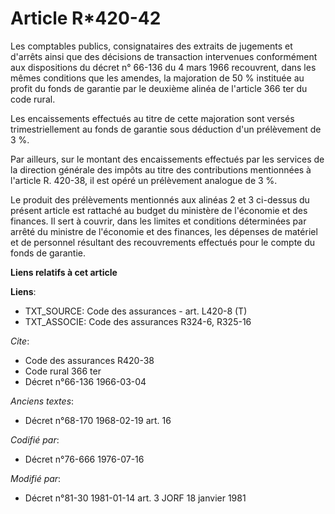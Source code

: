 # Article R*420-42

Les comptables publics, consignataires des extraits de jugements et d'arrêts ainsi que des décisions de transaction
intervenues conformément aux dispositions du décret n° 66-136 du 4 mars 1966 recouvrent, dans les mêmes conditions que les
amendes, la majoration de 50 % instituée au profit du fonds de garantie par le deuxième alinéa de l'article 366 ter du code
rural.

Les encaissements effectués au titre de cette majoration sont versés trimestriellement au fonds de garantie sous déduction
d'un prélèvement de 3 %.

Par ailleurs, sur le montant des encaissements effectués par les services de la direction générale des impôts au titre des
contributions mentionnées à l'article R. 420-38, il est opéré un prélèvement analogue de 3 %.

Le produit des prélèvements mentionnés aux alinéas 2 et 3 ci-dessus du présent article est rattaché au budget du ministère de
l'économie et des finances. Il sert à couvrir, dans les limites et conditions déterminées par arrêté du ministre de
l'économie et des finances, les dépenses de matériel et de personnel résultant des recouvrements effectués pour le compte du
fonds de garantie.

**Liens relatifs à cet article**

**Liens**:

  - TXT_SOURCE: Code des assurances - art. L420-8 (T)
  - TXT_ASSOCIE: Code des assurances R324-6, R325-16

_Cite_:

  - Code des assurances R420-38
  - Code rural 366 ter
  - Décret n°66-136 1966-03-04

_Anciens textes_:

  - Décret n°68-170 1968-02-19 art. 16

_Codifié par_:

  - Décret n°76-666 1976-07-16

_Modifié par_:

  - Décret n°81-30 1981-01-14 art. 3 JORF 18 janvier 1981
